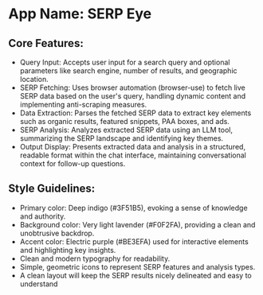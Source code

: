 # **App Name**: SERP Eye

## Core Features:

- Query Input: Accepts user input for a search query and optional parameters like search engine, number of results, and geographic location.
- SERP Fetching: Uses browser automation (browser-use) to fetch live SERP data based on the user's query, handling dynamic content and implementing anti-scraping measures.
- Data Extraction: Parses the fetched SERP data to extract key elements such as organic results, featured snippets, PAA boxes, and ads.
- SERP Analysis: Analyzes extracted SERP data using an LLM tool, summarizing the SERP landscape and identifying key themes.
- Output Display: Presents extracted data and analysis in a structured, readable format within the chat interface, maintaining conversational context for follow-up questions.

## Style Guidelines:

- Primary color: Deep indigo (#3F51B5), evoking a sense of knowledge and authority.
- Background color: Very light lavender (#F0F2FA), providing a clean and unobtrusive backdrop.
- Accent color: Electric purple (#BE3EFA) used for interactive elements and highlighting key insights.
- Clean and modern typography for readability.
- Simple, geometric icons to represent SERP features and analysis types.
- A clean layout will keep the SERP results nicely delineated and easy to understand